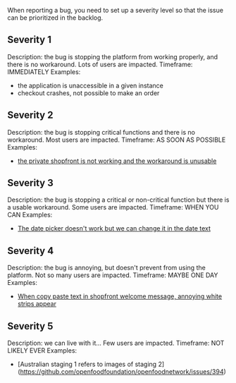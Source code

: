 When reporting a bug, you need to set up a severity level so that the issue can be prioritized in the backlog.

## Severity 1
Description: the bug is stopping the platform from working properly, and there is no workaround. Lots of users are impacted.
Timeframe: IMMEDIATELY
Examples:
- the application is unaccessible in a given instance
- checkout crashes, not possible to make an order

## Severity 2
Description: the bug is stopping critical functions and there is no workaround. Most users are impacted.
Timeframe: AS SOON AS POSSIBLE
Examples:
- [the private shopfront is not working and the workaround is unusable](https://github.com/openfoodfoundation/openfoodnetwork/issues/1493)

## Severity 3
Description: the bug is stopping a critical or non-critical function but there is a usable workaround. Some users are impacted.
Timeframe: WHEN YOU CAN
Examples:
- [The date picker doesn't work but we can change it in the date text](https://github.com/openfoodfoundation/openfoodnetwork/issues/1924)

## Severity 4
Description: the bug is annoying, but doesn't prevent from using the platform. Not so many users are impacted.
Timeframe: MAYBE ONE DAY
Examples:
- [When copy paste text in shopfront welcome message, annoying white strips appear](https://github.com/openfoodfoundation/openfoodnetwork/issues/1860)

## Severity 5
Description: we can live with it... Few users are impacted.
Timeframe: NOT LIKELY EVER
Examples:
- [Australian staging 1 refers to images of staging 2] (https://github.com/openfoodfoundation/openfoodnetwork/issues/394)